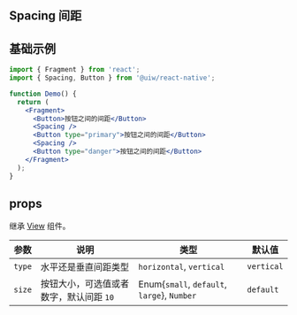 Spacing 间距
---

## 基础示例

```jsx
import { Fragment } from 'react';
import { Spacing, Button } from '@uiw/react-native';

function Demo() {
  return (
    <Fragment>
      <Button>按钮之间的间距</Button>
      <Spacing />
      <Button type="primary">按钮之间的间距</Button>
      <Spacing />
      <Button type="danger">按钮之间的间距</Button>
    </Fragment>
  );
}
```

## props

继承 [View](https://facebook.github.io/react-native/docs/view#props) 组件。

| 参数 | 说明 | 类型 | 默认值|
|------|------|-----|------|
| `type` | 水平还是垂直间距类型 | `horizontal`, `vertical` | `vertical` |
| `size` | 按钮大小，可选值或者数字，默认间距 `10` | Enum{`small`, `default`, `large`}, `Number` | `default` |